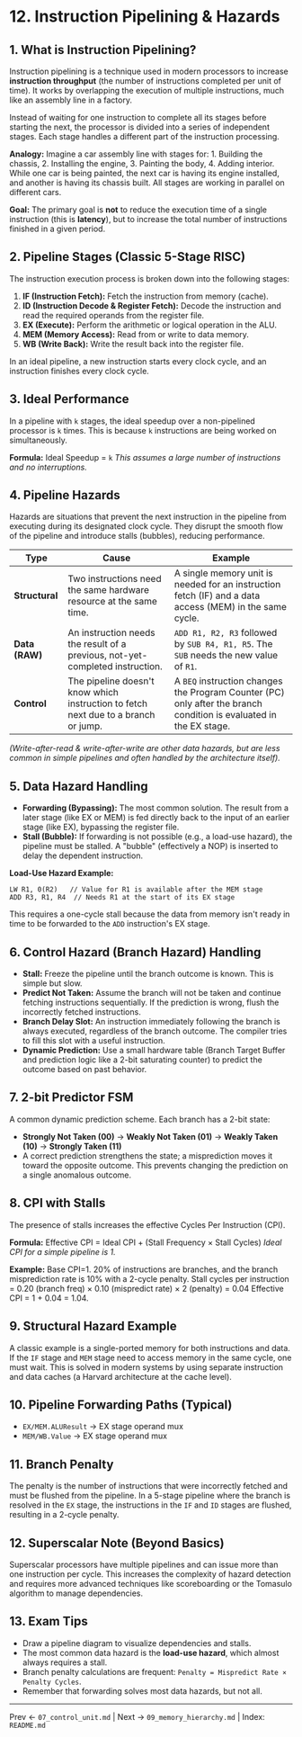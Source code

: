 # 12. Instruction Pipelining & Hazards

## 1. What is Instruction Pipelining?
Instruction pipelining is a technique used in modern processors to increase **instruction throughput** (the number of instructions completed per unit of time). It works by overlapping the execution of multiple instructions, much like an assembly line in a factory.

Instead of waiting for one instruction to complete all its stages before starting the next, the processor is divided into a series of independent stages. Each stage handles a different part of the instruction processing.

**Analogy:** Imagine a car assembly line with stages for: 1. Building the chassis, 2. Installing the engine, 3. Painting the body, 4. Adding interior. While one car is being painted, the next car is having its engine installed, and another is having its chassis built. All stages are working in parallel on different cars.

**Goal:** The primary goal is **not** to reduce the execution time of a single instruction (this is **latency**), but to increase the total number of instructions finished in a given period.

## 2. Pipeline Stages (Classic 5-Stage RISC)
The instruction execution process is broken down into the following stages:
1.  **IF (Instruction Fetch):** Fetch the instruction from memory (cache).
2.  **ID (Instruction Decode & Register Fetch):** Decode the instruction and read the required operands from the register file.
3.  **EX (Execute):** Perform the arithmetic or logical operation in the ALU.
4.  **MEM (Memory Access):** Read from or write to data memory.
5.  **WB (Write Back):** Write the result back into the register file.

In an ideal pipeline, a new instruction starts every clock cycle, and an instruction finishes every clock cycle.

## 3. Ideal Performance
In a pipeline with `k` stages, the ideal speedup over a non-pipelined processor is `k` times. This is because `k` instructions are being worked on simultaneously.

**Formula:** Ideal Speedup = `k`
*This assumes a large number of instructions and no interruptions.*

## 4. Pipeline Hazards
Hazards are situations that prevent the next instruction in the pipeline from executing during its designated clock cycle. They disrupt the smooth flow of the pipeline and introduce stalls (bubbles), reducing performance.

| Type | Cause | Example |
|------|------|---------|
| **Structural** | Two instructions need the same hardware resource at the same time. | A single memory unit is needed for an instruction fetch (IF) and a data access (MEM) in the same cycle. |
| **Data (RAW)** | An instruction needs the result of a previous, not-yet-completed instruction. | `ADD R1, R2, R3` followed by `SUB R4, R1, R5`. The `SUB` needs the new value of `R1`. |
| **Control** | The pipeline doesn't know which instruction to fetch next due to a branch or jump. | A `BEQ` instruction changes the Program Counter (PC) only after the branch condition is evaluated in the EX stage. |

*(Write-after-read & write-after-write are other data hazards, but are less common in simple pipelines and often handled by the architecture itself).*

## 5. Data Hazard Handling
-   **Forwarding (Bypassing):** The most common solution. The result from a later stage (like EX or MEM) is fed directly back to the input of an earlier stage (like EX), bypassing the register file.
-   **Stall (Bubble):** If forwarding is not possible (e.g., a load-use hazard), the pipeline must be stalled. A "bubble" (effectively a NOP) is inserted to delay the dependent instruction.

**Load-Use Hazard Example:**
```
LW R1, 0(R2)   // Value for R1 is available after the MEM stage
ADD R3, R1, R4  // Needs R1 at the start of its EX stage
```
This requires a one-cycle stall because the data from memory isn't ready in time to be forwarded to the `ADD` instruction's EX stage.

## 6. Control Hazard (Branch Hazard) Handling
-   **Stall:** Freeze the pipeline until the branch outcome is known. This is simple but slow.
-   **Predict Not Taken:** Assume the branch will not be taken and continue fetching instructions sequentially. If the prediction is wrong, flush the incorrectly fetched instructions.
-   **Branch Delay Slot:** An instruction immediately following the branch is always executed, regardless of the branch outcome. The compiler tries to fill this slot with a useful instruction.
-   **Dynamic Prediction:** Use a small hardware table (Branch Target Buffer and prediction logic like a 2-bit saturating counter) to predict the outcome based on past behavior.

## 7. 2-bit Predictor FSM
A common dynamic prediction scheme. Each branch has a 2-bit state:
-   **Strongly Not Taken (00)** → **Weakly Not Taken (01)** → **Weakly Taken (10)** → **Strongly Taken (11)**
-   A correct prediction strengthens the state; a misprediction moves it toward the opposite outcome. This prevents changing the prediction on a single anomalous outcome.

## 8. CPI with Stalls
The presence of stalls increases the effective Cycles Per Instruction (CPI).

**Formula:** Effective CPI = Ideal CPI + (Stall Frequency × Stall Cycles)
*Ideal CPI for a simple pipeline is 1.*

**Example:** Base CPI=1. 20% of instructions are branches, and the branch misprediction rate is 10% with a 2-cycle penalty.
Stall cycles per instruction = 0.20 (branch freq) × 0.10 (mispredict rate) × 2 (penalty) = 0.04
Effective CPI = 1 + 0.04 = 1.04.

## 9. Structural Hazard Example
A classic example is a single-ported memory for both instructions and data. If the `IF` stage and `MEM` stage need to access memory in the same cycle, one must wait. This is solved in modern systems by using separate instruction and data caches (a Harvard architecture at the cache level).

## 10. Pipeline Forwarding Paths (Typical)
-   `EX/MEM.ALUResult` → EX stage operand mux
-   `MEM/WB.Value` → EX stage operand mux

## 11. Branch Penalty
The penalty is the number of instructions that were incorrectly fetched and must be flushed from the pipeline. In a 5-stage pipeline where the branch is resolved in the `EX` stage, the instructions in the `IF` and `ID` stages are flushed, resulting in a 2-cycle penalty.

## 12. Superscalar Note (Beyond Basics)
Superscalar processors have multiple pipelines and can issue more than one instruction per cycle. This increases the complexity of hazard detection and requires more advanced techniques like scoreboarding or the Tomasulo algorithm to manage dependencies.

## 13. Exam Tips
-   Draw a pipeline diagram to visualize dependencies and stalls.
-   The most common data hazard is the **load-use hazard**, which almost always requires a stall.
-   Branch penalty calculations are frequent: `Penalty = Mispredict Rate × Penalty Cycles`.
-   Remember that forwarding solves most data hazards, but not all.

---
Prev ← `07_control_unit.md` | Next → `09_memory_hierarchy.md` | Index: `README.md`
